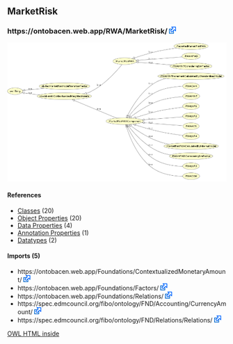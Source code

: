 <div class='summary'><h2>MarketRisk</h2>
<h3>https://ontobacen.web.app/RWA/MarketRisk/ 
<a href='https://ontobacen.web.app/RWA/MarketRisk/' class='urlOption' target='_blank' ><img src="./OWLDoc/images/external.png" title="Attempt to open link in another window" /></a></h3>

<img src="./OWLViz.png" />

<div id='MarketRisk'>
<h4>References</h4>
<div class='codebox'>
<ul>
<li>
<a href='https://htmlpreview.github.io/?https://github.com/filipepolizel/ontobacen/blob/master/public/RWA/MarketRisk/OWLDoc/classes/index-MarketRisk.html' >Classes</a> (20)
</li>
<li>
<a href='https://htmlpreview.github.io/?https://github.com/filipepolizel/ontobacen/blob/master/public/RWA/MarketRisk/OWLDoc/objectproperties/index-MarketRisk.html' >Object Properties</a> (20)
</li>
<li>
<a href='https://htmlpreview.github.io/?https://github.com/filipepolizel/ontobacen/blob/master/public/RWA/MarketRisk/OWLDoc/dataproperties/index-MarketRisk.html' >Data Properties</a> (4)
</li>
<li>
<a href='https://htmlpreview.github.io/?https://github.com/filipepolizel/ontobacen/blob/master/public/RWA/MarketRisk/OWLDoc/annotationproperties/index-MarketRisk.html' >Annotation Properties</a> (1)
</li>
<li>
<a href='https://htmlpreview.github.io/?https://github.com/filipepolizel/ontobacen/blob/master/public/RWA/MarketRisk/OWLDoc/datatypes/index-MarketRisk.html' >Datatypes</a> (2)
</li>
</ul>
</div>
</div><!-- marketrisk -->


<div id='imports_(5)'>
<h4>Imports (5)</h4>
<div class='codebox'>
<ul>
<li class="asserted">https://ontobacen.web.app/Foundations/ContextualizedMonetaryAmount/ 
<a href='https://ontobacen.web.app/Foundations/ContextualizedMonetaryAmount/' class='urlOption' target='_blank' ><img src="./OWLDoc/images/external.png" title="Attempt to open link in another window" /></a></li>
<li class="asserted">https://ontobacen.web.app/Foundations/Factors/ 
<a href='https://ontobacen.web.app/Foundations/Factors/' class='urlOption' target='_blank' ><img src="./OWLDoc/images/external.png" title="Attempt to open link in another window" /></a></li>
<li class="asserted">https://ontobacen.web.app/Foundations/Relations/ 
<a href='https://ontobacen.web.app/Foundations/Relations/' class='urlOption' target='_blank' ><img src="./OWLDoc/images/external.png" title="Attempt to open link in another window" /></a></li>
<li class="asserted">https://spec.edmcouncil.org/fibo/ontology/FND/Accounting/CurrencyAmount/ 
<a href='https://spec.edmcouncil.org/fibo/ontology/FND/Accounting/CurrencyAmount/' class='urlOption' target='_blank' ><img src="./OWLDoc/images/external.png" title="Attempt to open link in another window" /></a></li>
<li class="asserted">https://spec.edmcouncil.org/fibo/ontology/FND/Relations/Relations/ 
<a href='https://spec.edmcouncil.org/fibo/ontology/FND/Relations/Relations/' class='urlOption' target='_blank' ><img src="./OWLDoc/images/external.png" title="Attempt to open link in another window" /></a></li>
</ul>
</div>
</div><!-- imports (5) -->

</div> <!-- summary -->
<p class='footer'>
<a href='http://code.google.com/p/ontology-browser/' target='_blank'>OWL HTML inside</a>
</p>
